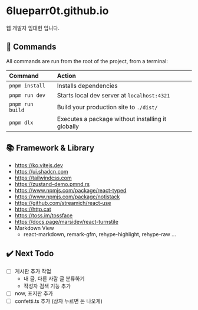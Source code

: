 # 6lueparr0t.github.io

웹 개발자 임대현 입니다.

## 🧞 Commands

All commands are run from the root of the project, from a terminal:

| Command                   | Action                                            |
| :------------------------ | :------------------------------------------------ |
| `pnpm install`            | Installs dependencies                             |
| `pnpm run dev`            | Starts local dev server at `localhost:4321`       |
| `pnpm run build`          | Build your production site to `./dist/`           |
| `pnpm dlx`                | Executes a package without installing it globally |

## 📚 Framework & Library

- https://ko.vitejs.dev
- https://ui.shadcn.com
- https://tailwindcss.com
- https://zustand-demo.pmnd.rs
- https://www.npmjs.com/package/react-typed
- https://www.npmjs.com/package/notistack
- https://github.com/streamich/react-use
- https://http.cat
- https://toss.im/tossface
- https://docs.page/marsidev/react-turnstile
- Markdown View
  - react-markdown, remark-gfm, rehype-highlight, rehype-raw ...

## ✔️ Next Todo

- [ ] 게시판 추가 작업
  - 내 글, 다른 사람 글 분류하기
  - 작성자 검색 기능 추가
- [ ] now, 표지판 추가
- [ ] confetti.ts 추가 (상자 누르면 돈 나오게)
